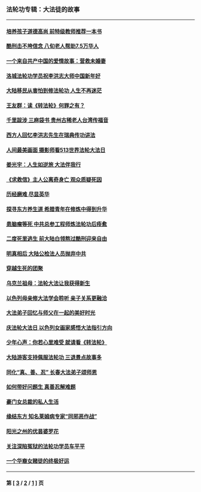### 法轮功专辑：大法徒的故事
---
#### [培养孩子道德高尚 前特级教师推荐一本书](../../pages/nf1147481/n12938640.md?06080430) 
#### [酷刑击不垮信念 八旬老人帮助7.5万华人](../../pages/nf1147481/n12880712.md?06080430) 
#### [一个来自共产中国的爱情故事：营救未婚妻](../../pages/nf1147481/n12778386.md?06080430) 
#### [洛城法轮功学员祝李洪志大师中国新年好](../../pages/nf1147481/n12724685.md?06080430) 
#### [大陆移民从害怕到修法轮功 人生不再迷茫](../../pages/nf1147481/n12414325.md?06080430) 
#### [王友群：读《转法轮》何罪之有？](../../pages/nf1147481/n12408647.md?06080430) 
#### [千里跋涉 三麻袋书 贵州古稀老人台湾传福音](../../pages/nf1147481/n12198750.md?06080430) 
#### [西方人回忆李洪志先生在瑞典传功讲法](../../pages/nf1147481/n12099607.md?06080430) 
#### [人间最美画面 摄影师看513世界法轮大法日](../../pages/nf1147481/n12094118.md?06080430) 
#### [姜光宇：人生如逆旅 大法伴我行](../../pages/nf1147481/n12088664.md?06080430) 
#### [《求救信》主人公离奇身亡 观众质疑死因](../../pages/nf1147481/n11845215.md?06080430) 
#### [历经磨难 尽显英华](../../pages/nf1147481/n11723297.md?06080430) 
#### [探寻东方养生道 希腊青年在修炼中得到升华](../../pages/nf1147481/n11494502.md?06080430) 
#### [患脑瘤等死 中共总参工程师炼法轮功后痊愈](../../pages/nf1147481/n11466682.md?06080430) 
#### [二度死里逃生 前大陆白领熬过酷刑迎来自由](../../pages/nf1147481/n11368594.md?06080430) 
#### [明真相后 大陆公检法人员抛弃中共](../../pages/nf1147481/n11358618.md?06080430) 
#### [穿越生死的团聚](../../pages/nf1147481/n11258922.md?06080430) 
#### [乌克兰祖母：法轮大法让我获得新生](../../pages/nf1147481/n11269457.md?06080430) 
#### [以色列母亲修大法学会聆听 亲子关系更融洽](../../pages/nf1147481/n11268195.md?06080430) 
#### [大法弟子回忆与师父在一起的美好时光](../../pages/nf1147481/n11267759.md?06080430) 
#### [庆法轮大法日 以色列女画家感悟大法指引方向](../../pages/nf1147481/n11267735.md?06080430) 
#### [少年心声：你若心里难受 就请看《转法轮》](../../pages/nf1147481/n11267496.md?06080430) 
#### [大陆游客支持佩服法轮功 三退景点故事多](../../pages/nf1147481/n11267378.md?06080430) 
#### [同化“真、善、忍” 长春大法弟子颂师恩](../../pages/nf1147481/n11266497.md?06080430) 
#### [如何带好问题生 真善忍解难题](../../pages/nf1147481/n11243655.md?06080430) 
#### [豪门女总裁的私人生活](../../pages/nf1147481/n10127794.md?06080430) 
#### [缘结东方 知名莱姆病专家“同邪恶作战”](../../pages/nf1147481/n10682468.md?06080430) 
#### [阳光之州的优昙婆罗花](../../pages/nf1147481/n10546697.md?06080430) 
#### [关注深陷冤狱的法轮功学员车平平](../../pages/nf1147481/n10146883.md?06080430) 
#### [一个华裔女赌徒的终极好运](../../pages/nf1147481/n9147756.md?06080430) 

---
#### 第 [ [3](./3.md?06080430) / [2](./2.md?06080430) / [1](./1.md?06080430) ] 页
